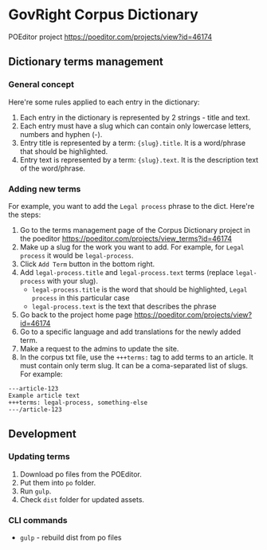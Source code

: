 # GovRight Corpus Dictionary 

POEditor project https://poeditor.com/projects/view?id=46174

## Dictionary terms management

### General concept

Here're some rules applied to each entry in the dictionary:

1. Each entry in the dictionary is represented by 2 strings - title and text.
2. Each entry must have a slug which can contain only lowercase letters, numbers and hyphen (-).
3. Entry title is represented by a term: `{slug}.title`. It is a word/phrase that should be highlighted.
4. Entry text is represented by a term: `{slug}.text`. It is the description text of the word/phrase.

### Adding new terms

For example, you want to add the `Legal process` phrase to the dict. Here're the steps:

1. Go to the terms management page of the Corpus Dictionary project in the poeditor https://poeditor.com/projects/view_terms?id=46174
2. Make up a slug for the work you want to add. For example, for `Legal process` it would be `legal-process`.
3. Click `Add Term` button in the bottom right.
4. Add `legal-process.title` and `legal-process.text` terms (replace `legal-process` with your slug).
    * `legal-process.title` is the word that should be highlighted, `Legal process` in this particular case
    * `legal-process.text` is the text that describes the phrase
5. Go back to the project home page https://poeditor.com/projects/view?id=46174
6. Go to a specific language and add translations for the newly added term.
7. Make a request to the admins to update the site.
8. In the corpus txt file, use the `+++terms:` tag to add terms to an article. It must contain only term slug. 
It can be a coma-separated list of slugs. For example:

```
---article-123
Example article text
+++terms: legal-process, something-else
---/article-123
```

## Development
 
### Updating terms

1. Download po files from the POEditor.
2. Put them into `po` folder.
3. Run `gulp`.
4. Check `dist` folder for updated assets.

### CLI commands

* `gulp` - rebuild dist from po files
